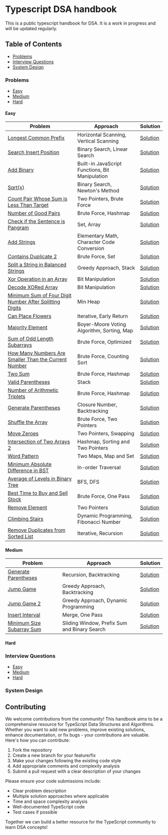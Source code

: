# Typescript DSA handbook

This is a public typescript handbook for DSA. It is a work in progress and will be updated regularly.

## Table of Contents

- [Problems](#problems)
- [Interview Questions](#interview-questions)
- [System Design](#system-design)

### Problems

- [Easy](#easy)
- [Medium](#medium)
- [Hard](#hard)

#### Easy

| Problem                                                                                                                          | Approach                                        | Solution                                                                                   |
| -------------------------------------------------------------------------------------------------------------------------------- | ----------------------------------------------- | ------------------------------------------------------------------------------------------ |
| [Longest Common Prefix](problems/easy/longest-common-prefix)                                                                     | Horizontal Scanning, Vertical Scanning          | [Solution](problems/easy/longest-common-prefix/index.md)                                   |
| [Search Insert Position](problems/easy/search-insert-position)                                                                   | Binary Search, Linear Search                    | [Solution](problems/easy/search-insert-position/index.md)                                  |
| [Add Binary](problems/easy/add-binary)                                                                                           | Built-in JavaScript Functions, Bit Manipulation | [Solution](problems/easy/add-binary/index.md)                                              |
| [Sqrt(x)](problems/easy/sqrt-x)                                                                                                  | Binary Search, Newton's Method                  | [Solution](problems/easy/sqrt-x/index.md)                                                  |
| [Count Pair Whose Sum is Less Than Target](problems/easy/count-pair-whose-sum-is-less-than-target)                               | Two Pointers, Brute Force                       | [Solution](problems/easy/count-pair-whose-sum-is-less-than-target/index.md)                |
| [Number of Good Pairs](problems/easy/number-of-good-pairs)                                                                       | Brute Force, Hashmap                            | [Solution](problems/easy/number-of-good-pairs/index.md)                                    |
| [Check if the Sentence is Pangram](problems/easy/check-if-the-sentence-is-pangram)                                               | Set, Array                                      | [Solution](problems/easy/check-if-the-sentence-is-pangram/index.md)                        |
| [Add Strings](problems/easy/add-string)                                                                                          | Elementary Math, Character Code Conversion      | [Solution](problems/easy/add-string/index.md)                                              |
| [Contains Duplicate 2](problems/easy/contains-duplicate-2)                                                                       | Brute Force, Set                                | [Solution](problems/easy/contains-duplicate-2/index.md)                                    |
| [Split a String in Balanced Strings](problems/easy/split-a-string-in-balanced-strings)                                           | Greedy Approach, Stack                          | [Solution](problems/easy/split-a-string-in-balanced-strings/index.md)                      |
| [Xor Operation in an Array](problems/easy/xor-operation-in-an-array)                                                             | Bit Manipulation                                | [Solution](problems/easy/xor-operation-in-an-array/index.md)                               |
| [Decode XORed Array](problems/easy/decode-xor-in-an-array)                                                                       | Bit Manipulation                                | [Solution](problems/easy/decode-xor-in-an-array/index.md)                                  |
| [Minimum Sum of Four Digit Number After Splitting Digits](problems/easy/minimum-sum-of-four-digit-number-after-splitting-digits) | Min Heap                                        | [Solution](problems/easy/minimum-sum-of-four-digit-number-after-splitting-digits/index.md) |
| [Can Place Flowers](problems/easy/can-place-flowers)                                                                             | Iterative, Early Return                         | [Solution](problems/easy/can-place-flowers/index.md)                                       |
| [Majority Element](problems/easy/majority-element)                                                                               | Boyer-Moore Voting Algorithm, Sorting, Map      | [Solution](problems/easy/majority-element/index.md)                                        |
| [Sum of Odd Length Subarrays](problems/easy/sum-of-odd-length-subarrays)                                                         | Brute Force, Optimized                          | [Solution](problems/easy/sum-of-odd-length-subarrays/index.md)                             |
| [How Many Numbers Are Smaller Than the Current Number](problems/easy/how-many-numbers-are-smaller-than-the-current-number)       | Brute Force, Counting Sort                      | [Solution](problems/easy/how-many-numbers-are-smaller-than-the-current-number/index.md)    |
| [Two Sum](problems/easy/two-sum)                                                                                                 | Brute Force, Hashmap                            | [Solution](problems/easy/two-sum/index.md)                                                 |
| [Valid Parentheses](problems/easy/valid-parentheses)                                                                             | Stack                                           | [Solution](problems/easy/valid-parentheses/index.md)                                       |
| [Number of Arithmetic Triplets](problems/easy/number-of-arithmetic-triplets)                                                     | Brute Force, Hashmap                            | [Solution](problems/easy/number-of-arithmetic-triplets/index.md)                           |
| [Generate Parentheses](problems/easy/generate-parentheses)                                                                       | Closure Number, Backtracking                    | [Solution](problems/easy/generate-parentheses/index.md)                                    |
| [Shuffle the Array](problems/easy/shuffle-array)                                                                                 | Brute Force, Two Pointers                       | [Solution](problems/easy/shuffle-array/index.md)                                           |
| [Move Zeroes](problems/easy/move-zeros)                                                                                          | Two Pointers, Swapping                          | [Solution](problems/easy/move-zeros/index.md)                                              |
| [Intersection of Two Arrays 2](problems/easy/insersection-of-two-arrays-2)                                                       | Hashmap, Sorting and Two Pointers               | [Solution](problems/easy/insersection-of-two-arrays-2/index.md)                            |
| [Word Pattern](problems/easy/word-pattern)                                                                                       | Two Maps, Map and Set                           | [Solution](problems/easy/word-pattern/index.md)                                            |
| [Minimum Absolute Difference in BST](problems/easy/minimum-absolute-difference-bst)                                              | In-order Traversal                              | [Solution](problems/easy/minimum-absolute-difference-bst/index.md)                         |
| [Average of Levels in Binary Tree](problems/easy/average-of-levels-in-binary-tree)                                               | BFS, DFS                                        | [Solution](problems/easy/average-of-levels-in-binary-tree/index.md)                        |
| [Best Time to Buy and Sell Stock](problems/easy/best-time-to-buy-and-sell-stock)                                                 | Brute Force, One Pass                           | [Solution](problems/easy/best-time-to-buy-and-sell-stock/index.md)                         |
| [Remove Element](problems/easy/remove-element)                                                                                   | Two Pointers                                    | [Solution](problems/easy/remove-element/index.md)                                          |
| [Climbing Stairs](problems/easy/climbing-stairs)                                                                                 | Dynamic Programming, Fibonacci Number           | [Solution](problems/easy/climbing-stairs/index.md)                                         |
| [Remove Duplicates from Sorted List](problems/easy/remove-duplicates-from-sorted-list)                                           | Iterative, Recursion                            | [Solution](problems/easy/remove-duplicates-from-sorted-list/index.md)                      |

#### Medium

| Problem                                                                | Approach                                     | Solution                                                       |
| ---------------------------------------------------------------------- | -------------------------------------------- | -------------------------------------------------------------- |
| [Generate Parentheses](problems/medium/generate-parentheses)           | Recursion, Backtracking                      | [Solution](problems/medium/generate-parentheses/index.md)      |
| [Jump Game](problems/medium/jump-game)                                 | Greedy Approach, Backtracking                | [Solution](problems/medium/jump-game/index.md)                 |
| [Jump Game 2](problems/medium/jump-game-2)                             | Greedy Approach, Dynamic Programming         | [Solution](problems/medium/jump-game-2/index.md)               |
| [Insert Interval](problems/medium/insert-interval)                     | Merge, One Pass                              | [Solution](problems/medium/insert-interval/index.ts)           |
| [Minimum Size Subarray Sum](problems/medium/minimum-size-subarray-sum) | Sliding Window, Prefix Sum and Binary Search | [Solution](problems/medium/minimum-size-subarray-sum/index.md) |

#### Hard

### Interview Questions

- [Easy](#easy)
- [Medium](#medium)
- [Hard](#hard)

### System Design

## Contributing

We welcome contributions from the community! This handbook aims to be a comprehensive resource for TypeScript Data Structures and Algorithms. Whether you want to add new problems, improve existing solutions, enhance documentation, or fix bugs - your contributions are valuable. Here's how you can contribute:

1. Fork the repository
2. Create a new branch for your feature/fix
3. Make your changes following the existing code style
4. Add appropriate comments and complexity analysis
5. Submit a pull request with a clear description of your changes

Please ensure your code submissions include:

- Clear problem description
- Multiple solution approaches where applicable
- Time and space complexity analysis
- Well-documented TypeScript code
- Test cases if possible

Together we can build a better resource for the TypeScript community to learn DSA concepts!
